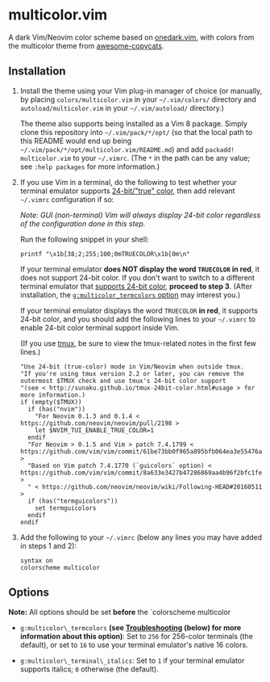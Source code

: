# multicolor.vim

A dark Vim/Neovim color scheme based on
[onedark.vim](https://github.com/joshdick/onedark.vim), with colors from the
multicolor theme from
[awesome-copycats](https://github.com/lcpz/awesome-copycats).

## Installation

1. Install the theme using your Vim plug-in manager of choice (or manually, by
   placing `colors/multicolor.vim` in your `~/.vim/colors/` directory and
   `autoload/multicolor.vim` in your `~/.vim/autoload/` directory.)

   The theme also supports being installed as a Vim 8 package. Simply clone this
   repository into `~/.vim/pack/*/opt/` (so that the local path to this README
   would end up being `~/.vim/pack/*/opt/multicolor.vim/README.md`) and add
   `packadd! multicolor.vim` to your `~/.vimrc`. (The `*` in the path can be any
   value; see `:help packages` for more information.)

2. If you use Vim in a terminal, do the following to test whether your terminal
   emulator supports [24-bit/"true"
   color](https://gist.github.com/XVilka/8346728), then add relevant `~/.vimrc`
   configuration if so:

   _Note: GUI (non-terminal) Vim will always display 24-bit color regardless of
   the configuration done in this step._

   Run the following snippet in your shell:

   ```shell
   printf "\x1b[38;2;255;100;0mTRUECOLOR\x1b[0m\n"
   ```

   If your terminal emulator **does NOT display the word `TRUECOLOR` in red**,
   it does not support 24-bit color. If you don't want to switch to a different
   terminal emulator that [supports 24-bit
   color](https://gist.github.com/XVilka/8346728), **proceed to step 3**. (After
   installation, the [`g:multicolor_termcolors` option](#options) may interest
   you.)

   If your terminal emulator displays the word `TRUECOLOR` **in red**, it
   supports 24-bit color, and you should add the following lines to your
   `~/.vimrc` to enable 24-bit color terminal support inside Vim.

   (If you use [tmux](https://tmux.github.io/), be sure to view the tmux-related
   notes in the first few lines.)

   ```vim
   "Use 24-bit (true-color) mode in Vim/Neovim when outside tmux.
   "If you're using tmux version 2.2 or later, you can remove the outermost $TMUX check and use tmux's 24-bit color support
   "(see < http://sunaku.github.io/tmux-24bit-color.html#usage > for more information.)
   if (empty($TMUX))
     if (has("nvim"))
       "For Neovim 0.1.3 and 0.1.4 < https://github.com/neovim/neovim/pull/2198 >
       let $NVIM_TUI_ENABLE_TRUE_COLOR=1
     endif
     "For Neovim > 0.1.5 and Vim > patch 7.4.1799 < https://github.com/vim/vim/commit/61be73bb0f965a895bfb064ea3e55476ac175162 >
     "Based on Vim patch 7.4.1770 (`guicolors` option) < https://github.com/vim/vim/commit/8a633e3427b47286869aa4b96f2bfc1fe65b25cd >
     " < https://github.com/neovim/neovim/wiki/Following-HEAD#20160511 >
     if (has("termguicolors"))
       set termguicolors
     endif
   endif
   ```

3. Add the following to your `~/.vimrc` (below any lines you may have added in
   steps 1 and 2):

   ```vim
   syntax on
   colorscheme multicolor
   ```

## Options

**Note:** All options should be set **before** the `colorscheme multicolor

* `g:multicolor\_termcolors` **(see [Troubleshooting](#troubleshooting) (below)
  for more information about this option)**: Set to `256` for 256-color
  terminals (the default), or set to `16` to use your terminal emulator's native
  16 colors.

* `g:multicolor\_terminal\_italics`: Set to `1` if your terminal emulator supports
  italics; `0` otherwise (the default).

